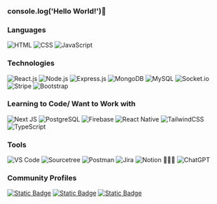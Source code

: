 ### console.log('Hello World!')🐒

### Languages
![HTML](https://img.shields.io/badge/HTML-e54b20?style=flat&logo=html5&logoColor=white) ![CSS](https://img.shields.io/badge/CSS-%231572B6?style=flat&logo=css3&logoColor=white&color=1572B6) ![JavaScript](https://img.shields.io/badge/JavaScript-%23323330.svg?style=flat&logo=javascript&logoColor=%23F7DF1E&)

### Technologies
![React.js](https://img.shields.io/badge/React.js-%23169fca?style=flat&logo=react&logoColor=white) ![Node.js](https://img.shields.io/badge/Node.js-5fa04f?style=flat&logo=node.js&logoColor=white&labelColor=#323330) ![Express.js](https://img.shields.io/badge/Express.js-%23404d59.svg?style=flate&logo=express&logoColor=%2361DAFB) ![MongoDB](https://img.shields.io/badge/MongoDB-%2347A248?style=flat&logo=mongodb&logoColor=white&color=%2347A248) ![MySQL](https://img.shields.io/badge/MySQL-%234479A1?style=flat&logo=mysql&logoColor=white&color=%234479A1) ![Socket.io](https://img.shields.io/badge/-Socket.io-010101?style=flat&logo=socket.io) ![Stripe](https://img.shields.io/badge/Stripe-%23526599?style=flat&logo=stripe&logoColor=white&color=%23526599) ![Bootstrap](https://img.shields.io/badge/Bootstrap-%238511FA.svg?style=flat&logo=bootstrap&logoColor=white)

### Learning to Code/ Want to Work with
![Next JS](https://img.shields.io/badge/Next.js-black?style=flat&logo=next.js&logoColor=white) ![PostgreSQL](https://img.shields.io/badge/PostgreSQL-%23316192?style=flat&logo=postgresql&logoColor=white&color=%23316192) ![Firebase](https://img.shields.io/badge/Firebase-039BE5?style=flat&logo=Firebase&logoColor=white&logoColor=%2361DAFB) ![React Native](https://img.shields.io/badge/React_Native-%23169fca?style=flat&logo=react&logoColor=white) ![TailwindCSS](https://img.shields.io/badge/TailwindCSS-%2338B2AC.svg?style=flat&logo=tailwind-css&logoColor=white) ![TypeScript](https://img.shields.io/badge/TypeScript-%233178C6?style=flat&logo=typescript&logoColor=white&color=3178C6) 

### Tools
![VS Code](https://img.shields.io/badge/-VS%20Code-007ACC?style=flat&logo=visual-studio-code&logoColor=white) ![Sourcetree](https://img.shields.io/badge/-Sourcetree-0052CC?style=flat&logo=sourcetree&logoColor=white) ![Postman](https://img.shields.io/badge/-Postman-FF6C37?style=flat&logo=postman&logoColor=white) ![Jira](https://img.shields.io/badge/-Jira-0052CC?style=flat&logo=jira&logoColor=white) ![Notion](https://img.shields.io/badge/-Notion-000000?style=flat&logo=notion&logoColor=white) 💁🏻‍♂️ ![ChatGPT](https://img.shields.io/badge/-ChatGPT-74aa9c?style=flat&logo=openai&logoColor=white)

### Community Profiles
[![Static Badge](https://img.shields.io/badge/-stackoverflow-FE7A16?style=flat&logo=stack-overflow&logoColor=white)](https://stackoverflow.com/users/8798180/thanushkanth-shan) [![Static Badge](https://img.shields.io/badge/DEV.to-0A0A0A?style=flat&logo=dev.to&logoColor=white)](https://dev.to/thanu_) [![Static Badge](https://img.shields.io/badge/Medium-12100E?style=flat&logo=medium&logoColor=white)](https://medium.com/@thanu_)
